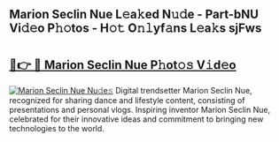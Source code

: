 ## Marion Seclin Nue L𝚎a𝚔ed N𝚞𝚍e - Part-bNU Vi𝚍𝚎o P𝚑𝚘tos - H𝚘𝚝 O𝚗𝚕yf𝚊ns L𝚎a𝚔s sjFws

# <h2><a href="http://kf47kk6.oniu.top/?m=Marion+Seclin+Nue">🔗👉 🔴 Marion Seclin Nue P𝚑ot𝚘𝚜 V𝚒d𝚎o</a></h2>

[![Marion Seclin Nue Nu𝚍e𝚜](https://i.imgur.com/0qMVB7G.gif)](http://kf47kk6.oniu.top/?m=Marion+Seclin+Nue)
Digital trendsetter Marion Seclin Nue, recognized for sharing dance and lifestyle content, consisting of presentations and personal vlogs. Inspiring inventor Marion Seclin Nue, celebrated for their innovative ideas and commitment to bringing new technologies to the world.  
